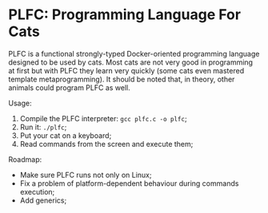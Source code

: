 # PLFC: Programming Language For Cats

PLFC is a functional strongly-typed Docker-oriented programming language
designed to be used by cats. Most cats are not very good in programming at first
but with PLFC they learn very quickly (some cats even mastered template
metaprogramming). It should be noted that, in theory, other animals could
program PLFC as well.

Usage:

1. Compile the PLFC interpreter: `gcc plfc.c -o plfc`;
2. Run it: `./plfc`;
3. Put your cat on a keyboard;
4. Read commands from the screen and execute them;

Roadmap:

* Make sure PLFC runs not only on Linux;
* Fix a problem of platform-dependent behaviour during commands execution;
* Add generics;
